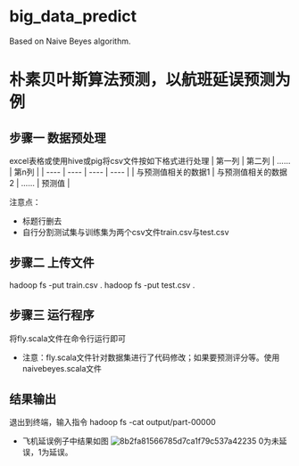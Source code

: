 # big_data_predict
Based on Naive Beyes algorithm.



# 朴素贝叶斯算法预测，以航班延误预测为例
## 步骤一 数据预处理
excel表格或使用hive或pig将csv文件按如下格式进行处理
|  第一列   | 第二列  | ……  | 第n列  |
|  ----  | ----  | ----  | ----  |
| 与预测值相关的数据1  | 与预测值相关的数据2 | …… | 预测值 |



注意点：
- 标题行删去
- 自行分割测试集与训练集为两个csv文件train.csv与test.csv

## 步骤二 上传文件
hadoop fs -put train.csv .
hadoop fs -put test.csv .


## 步骤三 运行程序
将fly.scala文件在命令行运行即可
* 注意：fly.scala文件针对数据集进行了代码修改；如果要预测评分等。使用naivebeyes.scala文件

## 结果输出
退出到终端，输入指令
hadoop fs -cat output/part-00000
* 飞机延误例子中结果如图
![8b2fa81566785d7ca1f79c537a42235](https://user-images.githubusercontent.com/44899736/147672633-3001f94e-8f3f-459d-89a1-028dd9f18218.png)
0为未延误，1为延误。
